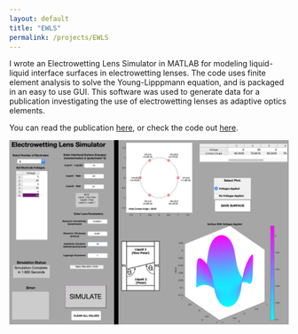```yaml
---
layout: default
title: "EWLS"
permalink: /projects/EWLS
---
```

I wrote an Electrowetting Lens Simulator in MATLAB for modeling liquid-liquid interface surfaces in electrowetting lenses. The code uses finite element analysis to solve the Young-Lipppmann equation, and is packaged in an easy to use GUI. This software was used to generate data for a publication investigating the use of electrowetting lenses as adaptive optics elements. 

You can read the publication [here](https://opg.optica.org/oe/fulltext.cfm?uri=oe-25-25-31451&id=379230), or check the code out [here](https://github.com/ConMark/Electrowetting-Lens-Simulator).

<p style="text-align:center;">
<img src="../assets/EWLS.png" class="center" alt="EWLS GUI" width="600"/>
</p>